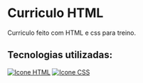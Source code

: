 # Curriculo HTML

Curriculo feito com HTML e css para treino.

## Tecnologias utilizadas:
<a href="https://developer.mozilla.org/en-US/docs/Web/HTML" target="_blank"><img alt="Icone HTML" src="https://skillicons.dev/icons?i=html"/></a>
<a href="https://developer.mozilla.org/en-US/docs/Web/CSS" target="_blank"><img alt="Icone CSS" src="https://skillicons.dev/icons?i=css"/></a>